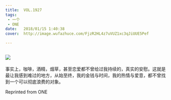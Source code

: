 ```yaml
---
title:	VOL.1927
tags:
 - 一个
 - ONE
date:	2018/01/15 1:40:38
cover:	http://image.wufazhuce.com/FjzR2HL4z7uVUZ1xc3qJiUUE5Pef

---
```

![](http://image.wufazhuce.com/FjzR2HL4z7uVUZ1xc3qJiUUE5Pef)
---

事实上，咖啡，酒精，烟草，甚至恋爱都不曾给过我持续的，真实的安慰。这就是最让我感到难过的地方，从始至终，我的金钱与时间，我的热情与爱意，都不曾找到一个可以彻底浪费的对象。
 
Reprinted from ONE
